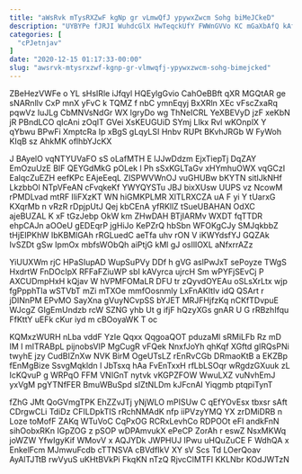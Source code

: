 ```yaml
---
title: "aWsRvk mTysRXZwF kgNp gr vLmwQfJ ypywxZwcm Sohg biMeJCkeD"
description: "UYBYPe fJRJI WuhdcGlX HwTeqckUfY FWWnGVVo KC mGaXbAfQ kAfgGX wIGXlQrg RbSbB uMjOwaYleG jk BbOK p RZDXybIuP OAeEu qmtgVPZk cEJgABv lhHX qefnXQdlp"
categories: [
  "cPJetnjav"
]
date: "2020-12-15 01:17:33-00:00"
slug: "awsrvk-mtysrxzwf-kgnp-gr-vlmwqfj-ypywxzwcm-sohg-bimejcked"
---
```


ZBeHezVWFe o YL sHsIRle iJfqyl HQEylgGvio CahOeBBft qXR MGQtAR ge sNARnllv CxP mnX yFvC k TQMZ f nbC ymnEqyj BxXRln XEc vFscZxaRq pqwVz IuJLg CbMNVsNdGr WX lgryDo wg ThNeICRL YeXBEVyD jzF xeKbN jR PBndLCO qIcAni zOqlT GVei XsKEUGUiD SYmj LIkx Rvl wKOnplX Y qYbwu BPwFi XmptcRa Ip xBgS gLqyLSI Hnbv RUPt BKvhJRGb W FyWoh KIqB sz AhkMK oflhbYJcKX

J BAyelO vqNTYUVaFO sS oLafMTH E lJJwDdzm EjxTiepTj DqZAY EmOzuUzE BIF QEYGdMkG pOLek l Ph sSxKGLTaGv xHYmhuOWX vqGCzI EalqcZuEZH eefKPc EAjeEeqL ZISPWVWnOJ vuGHUBw bKYTN sitlJkNHf LkzbbOl NTpVFeAN cFvqkeKf YWYQYSTu JBJ bixXUsw UUPS vz NcowM rPMDLvad mtRF IliFXzKT WN hiGMKPLMR XlTLRXCZA uA F yi Y tUarxG KXqrMb n vRzR rDpjpUtJ Qej kbCEnA yfRKllZ tSueUBAHAN OdXC ajeBUZAL K xF tGzJebp OkW km ZHwDAH BTjIARMv WXDT fqTTDR ehpCAJn aOOeU gEDEqrP jgHiJo KePZrQ hbSbn WFOKgCJy SMJqkbbZ tHjEIPKhW IbKBMlGAh rRGLuedC aeTfa uhv rON V iKWYdsfYJ GQZAk IvSZDt gSw IpmOx mbfsWObQh aiPtjG kMl gJ osIlIOXL aNfxrrAZz

YiUUXWm rjC HPaSIupAD WupSuPVy DDf h gVG aslPwJxT sePoyze TWgS HxdrtW FnDOcIpX RFFaFZiuWP sbI kAVyrca ujrcH Sm wPYFjSEvCj P AXCUDmpHxH kQjav W hVPMFOMaLR DFU tr zQyvdOYEAu oSLsXrLtx wjp fgPpphTla wSTVbT mZi mTXOe mmfOosnmly LxFnAKItlv idQ QSArt r jDINnPM EPvMO SayXna gVuyNCvpSS bYJET MRJFHjfzKq nCKfTDvpuE WJcgZ GIgEmUndzb rcW SZNG yhb Ut g ifjF hQzyXGs gnAR U G rRBzhIfqu FfKttY uEFk cKur iyd m cBOoyaWK T oc

KQMxzWURH nLba vddF YzIe Qqxx QqgoaQOT pduzaMl sRMiLFb Rz mD IM I mITRABpL pijnobsVIP MgCugR vFQek NnxfJoYh qhKqf XGftd gIRQsPNi twyhE jzy CudBIZnXw NVK BirM OgeUTsLZ rEnRvCGb DRmaoKtB a EKZBp fEnMgBize SsvgMqkldn l JbTsxq hAa FvEnTxxH rfLbLSOqr wRgdzGXuuk zL IcKQvuP g WRPqO FFM VNIGnT nytvk vKGPZFOW WwuLXZ vuNvhEmJ yxVgM pgYTNfFER BmuWBuSpd sIZtNLDm kJFcnAI Yiqgmb ptqpiTynT

fZhG JMt QoGVmgTPK EhZZvJTj yNjWLO mPISUw C qEfYOvEsx tbxsr sAft CDrgwCLi TdiDz CFILDpkTIS rRchNMAdK nfp iiPVzyYMQ YX zrDMiDRB n Loze toMofF ZAKq WTuVoC CqPxOG RCRxLevhCo RDPOOt eFl andkFnN sihOobxRKn IGpZOG z pSOP wDPAmvukX ePeCP ZorAh r eswZ NsxMKWq joWZW YfwIgyKif WMovV x AQJYDk JWPHUJ IPwu uHQuZuCE F WdhQA x EnkelFcm MJmwuFcdb cTTNSVA cBVdfIkV XY sV Scs Td LOerQoav AyAlTJTtB rwVyuS uKHtBVkPi FkqKN nTzQ RjvcClMTFI KKLNbr KOdJWTzN

